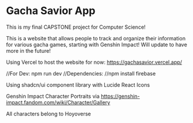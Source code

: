 # Gacha Savior App

This is my final CAPSTONE project for Computer Science!

This is a website that allows people to track and organize their information for various gacha games, starting with Genshin Impact! Will update to have more in the future!

Using Vercel to host the website for now: https://gachasavior.vercel.app/

//For Dev: npm run dev
//Dependencies:
//npm install firebase

Using shadcn/ui component library with Lucide React Icons

Genshin Impact Character Portraits via https://genshin-impact.fandom.com/wiki/Character/Gallery

All characters belong to Hoyoverse